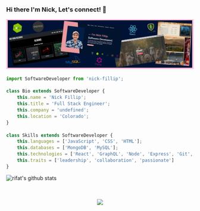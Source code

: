 ### Hi there I'm Nick, Let's connect! :wave: 
![19.2 oz first saleable product](./collage.JPG)

```js
import SoftwareDeveloper from 'nick-fillip';

class Bio extends SoftwareDeveloper {
    this.name = 'Nick Fillip';
    this.title = 'Full Stack Engineer';
    this.company = 'undefined';
    this.location = 'Colorado';
}

class Skills extends SoftwareDeveloper {
    this.languages = ['JavaScript', 'CSS', 'HTML'];
    this.databases = ['MongoDB', 'MySQL'];
    this.technologies = ['React', 'GraphQL', 'Node', 'Express', 'Git', 'Bootstrap', 'jQuery', 'TailwindCSS'];
    this.traits = ['leadership', 'collaboration', 'passionate']
}
```
![rifat's github stats](https://github-readme-stats.vercel.app/api?username=nfillip&show_icons=true&theme=tokyonight)
<p align="center">
  <br/>
   <br/>
  <img src="https://media.giphy.com/media/jpVnC65DmYeyRL4LHS/giphy.gif" width="20%">
</p>
<!--
**nfillip/nfillip** is a ✨ _special_ ✨ repository because its `README.md` (this file) appears on your GitHub profile.

Here are some ideas to get you started:

- 🔭 I’m currently working on ...
- 🌱 I’m currently learning ...
- 👯 I’m looking to collaborate on ...
- 🤔 I’m looking for help with ...
- 💬 Ask me about ...
- 📫 How to reach me: ...
- 😄 Pronouns: ...
- ⚡ Fun fact: ...
-->
